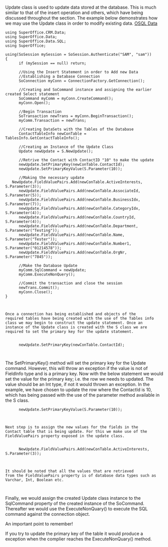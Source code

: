 <properties date="2016-05-10"
SortOrder="11"
/>

Update class is used to update data stored at the database. This is much similar to that of the insert operation and others, which have being discussed throughout the section. The example below demonstrates how we may use the Update class in order to modify existing data. [OSQL Data](../OSQL%20Data/OSQL%20Data.htm)

 

```
using SuperOffice.CRM.Data;
using SuperOffice.Data;
using SuperOffice.Data.SQL;
using SuperOffice;
 
using(SoSession mySession = SoSession.Authenticate("SAM", "sam"))
{
      if (mySession == null) return;
 
      //Using the Insert Statement in order to Add new Data
      //Establishing a Database Connection
      SoConnection myConn = ConnectionFactory.GetConnection();
 
      //Creating and SoCommand instance and assigning the earlier
created Select statement
      SoCommand myComm = myConn.CreateCommand();
      myConn.Open();
 
      //Begin Transaction
      SoTransaction newTrans = myConn.BeginTransaction();
      myComm.Transaction = newTrans;
 
      //Creating DataSets with the Tables of the Database
      ContactTableInfo newConTable =
TablesInfo.GetContactTableInfo();
 
      //Creating an Instance of the Update Class
      Update newUpdate = S.NewUpdate();
 
      //Retrive the Contact with ContactID "10" to make the update
      newUpdate.SetPrimaryKey(newConTable.ContactId);
      newUpdate.SetPrimaryKeyValue(S.Parameter(10));
           
      //Making the necessary update                                
   NewUpdate.FieldValuePairs.Add(newConTable.ActiveInterests,
S.Parameter(3));
      newUpdate.FieldValuePairs.Add(newConTable.AssociateId,
S.Parameter(5));
      newUpdate.FieldValuePairs.Add(newConTable.BusinessIdx,
S.Parameter(7));
      newUpdate.FieldValuePairs.Add(newConTable.CategoryIdx,
S.Parameter(4));
      newUpdate.FieldValuePairs.Add(newConTable.CountryId,
S.Parameter(4));
      newUpdate.FieldValuePairs.Add(newConTable.Department,
S.Parameter("Testing"));
      newUpdate.FieldValuePairs.Add(newConTable.Name,
S.Parameter("Tester"));
      newUpdate.FieldValuePairs.Add(newConTable.Number1,
S.Parameter("01214578"));
      newUpdate.FieldValuePairs.Add(newConTable.OrgNr,
S.Parameter("7845"));
     
      //Make the Database Update
      myComm.SqlCommand = newUpdate;
      myComm.ExecuteNonQuery();
 
      //Commit the transaction and close the session
      newTrans.Commit();
      myConn.Close();
}

 

Once a connection has being established and objects of the
required tables have being created with the use of the Tables info
class we may begin to construct the update statement. Once an
instance of the Update class is created with the S class we are
required to set the primary key for the update statement.

 
      newUpdate.SetPrimaryKey(newConTable.ContactId);

 
```

The SetPrimaryKey() method will set the primary key for the Update command. However, this will throw an exception if the value is not of FieldInfo type and is a primary key. Now with the below statement we would set the value for the primary key; i.e. the row we needs to updated. The value should be an Int type, if not it would thrown an exception. In the example, we have chosen to update the row where the ContactId is 10, which has being passed with the use of the parameter method available in the S class.

```
      newUpdate.SetPrimaryKeyValue(S.Parameter(10));

 

Next step is to assign the new values for the fields in the
Contact table that is being update. For this we make use of the
FieldValuePairs property exposed in the update class.

 
      NewUpdate.FieldValuePairs.Add(newConTable.ActiveInterests,
S.Parameter(3));      

 

It should be noted that all the values that are retrieved
from the FieldValuePairs property is of database data types such as
Varchar, Int, Boolean etc.

 
```

Finally, we would assign the created Update class instance to the SqlCommand property of the created instance of the SoCommand. Thereafter we would use the ExecuteNonQuary() to execute the SQL command against the connection object.

An important point to remember!

If you try to update the primary key of the table it would produce a exception when the complier reaches the ExecuteNonQuary() method.
